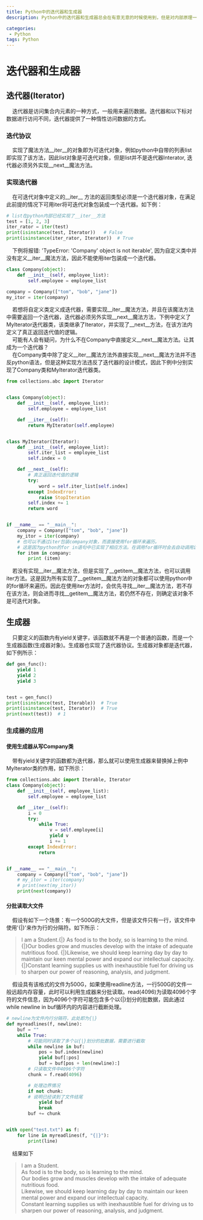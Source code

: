 ```yaml
---
title: Python中的迭代器和生成器
description: Python中的迭代器和生成器总会在有意无意的时候使用到，但是对内部原理一直理解的不是很透彻。总结了一下Python中迭代器和生成器的基本用法。

categories:
 - Python
tags: Python
---
```



# 迭代器和生成器
## 迭代器(Iterator)
&nbsp;&nbsp;&nbsp;&nbsp;迭代器是访问集合内元素的一种方式，一般用来遍历数据。迭代器和以下标对数据进行访问不同，迭代器提供了一种惰性访问数据的方式。

### 迭代协议
&nbsp;&nbsp;&nbsp;&nbsp;实现了魔法方法\_\_iter\_\_的对象即为可迭代对象，例如python中自带的列表list即实现了该方法，因此list对象是可迭代对象，但是list并不是迭代器Interator, 迭代器必须另外实现\_\_next__魔法方法。

### 实现迭代器
&nbsp;&nbsp;&nbsp;&nbsp;在可迭代对象中定义的\_\_iter\_\_ 方法的返回类型必须是一个迭代器对象，在满足此前提的情况下可用iter将可迭代对象包装成一个迭代器。如下例：

```python
# list在python内部已经实现了__iter__方法
test = [1, 2, 3]
iter_rator = iter(test)
print(isinstance(test, Iterator))   # False
print(isinstance(iter_rator, Iterator))  # True
```
&nbsp;&nbsp;&nbsp;&nbsp;下例将报错: 'TypeError: 'Company' object is not iterable',  因为自定义类中并没有定义\_\_iter__魔法方法，因此不能使用iter包装成一个迭代器。

```python
class Company(object):
    def __init__(self, employee_list):
        self.employee = employee_list

company = Company(["tom", "bob", "jane"])
my_itor = iter(company)

```
  &nbsp;&nbsp;&nbsp;&nbsp;若想将自定义类定义成迭代器，需要实现\_\_iter\_\_魔法方法，并且在该魔法方法中需要返回一个迭代器，迭代器必须另外实现\_\_next\_\_魔法方法，下例中定义了MyIterator迭代器类，该类继承了Iterator，并实现了\_\_next\_\_方法，在该方法内定义了真正返回迭代值的逻辑。<br>
  &nbsp;&nbsp;&nbsp;&nbsp;可能有人会有疑问，为什么不在Company中直接定义\_\_next\_\_魔法方法。让其成为一个迭代器？<br>
  &nbsp;&nbsp;&nbsp;&nbsp;在Company类中除了定义\_\_iter\_\_魔法方法外直接实现\_\_next\_\_魔法方法并不违反python语法，但是这种实现方法违反了迭代器的设计模式，因此下例中分别实现了Company类和MyIterator迭代器类。

```python
from collections.abc import Iterator


class Company(object):
    def __init__(self, employee_list):
        self.employee = employee_list

    def __iter__(self):
        return MyIterator(self.employee)


class MyIterator(Iterator):
    def __init__(self, employee_list):
        self.iter_list = employee_list
        self.index = 0

    def __next__(self):
        # 真正返回迭代值的逻辑
        try:
            word = self.iter_list[self.index]
        except IndexError:
            raise StopIteration
        self.index += 1
        return word


if __name__ == "__main__":
    company = Company(["tom", "bob", "jane"])
    my_itor = iter(company)
    # 也可以不通过iter包装company对象，而直接使用for循环来遍历。
    # 这是因为python的for in语句中已实现了相应方法。在调用for循环时会去自动调用iter方法
    for item in company:
        print (item)
```
  &nbsp;&nbsp;&nbsp;&nbsp;若没有实现\_\_iter\_\_魔法方法，但是实现了\_\_getitem\_\_魔法方法，也可以调用iter方法。这是因为所有实现了\_\_getitem\_\_魔法方法的对象都可以使用python中的for循环来遍历。因此在使用iter方法时，会优先寻找\_\_iter\_\_魔法方法，若不存在该方法，则会进而寻找\_\_getitem\_\_魔法方法，若仍然不存在，则确定该对象不是可迭代对象。
## 生成器
&nbsp;&nbsp;&nbsp;&nbsp;只要定义的函数内有yield关键字，该函数就不再是一个普通的函数，而是一个生成器函数(生成器对象)。生成器也实现了迭代器协议。生成器对象都是迭代器，如下例所示：

```python
def gen_func():
    yield 1
    yield 2
    yield 3


test = gen_func()
print(isinstance(test, Iterable))  # True
print(isinstance(test, Iterator))  # True
print(next(test))  # 1
```

### 生成器的应用
#### 使用生成器从写Company类
&nbsp;&nbsp;&nbsp;&nbsp;带有yield关键字的函数都为迭代器，那么就可以使用生成器来替换掉上例中MyIterator类的作用，如下所示：

```python
from collections.abc import Iterable, Iterator
class Company(object):
    def __init__(self, employee_list):
        self.employee = employee_list

    def __iter__(self):
        i = 0
        try:
            while True:
                v = self.employee[i]
                yield v
                i += 1
        except IndexError:
            return


if __name__ == "__main__":
    company = Company(["tom", "bob", "jane"])
    # my_itor = iter(company)
    # print(next(my_itor))
    print(next(company))

```
#### 分批读取大文件

&nbsp;&nbsp;&nbsp;&nbsp;假设有如下一个场景：有一个500G的大文件，但是该文件只有一行，该文件中使用'\{\|\}'来作为行的分隔符。如下所示：

> I am a Student.\{|\} As food is to the body, so is learning to the mind.{|}Our bodies grow and muscles develop with the intake of adequate nutritious food. \{|\}Likewise, we should keep learning day by day to maintain our keen mental power and expand our intellectual capacity.\{|\}Constant learning supplies us with inexhaustible fuel for driving us to sharpen our power of reasoning, analysis, and judgment.


&nbsp;&nbsp;&nbsp;&nbsp;假设具有该格式的文件为500G，如果使用readline方法，一行500G的文件一般远超内存容量，此时可以利用生成器来分批读取。read(4096)为读取4096个字符的文件信息，因为4096个字符可能包含多个以{|}划分的批数据，因此通过while newline in buf循环内的内容进行截断处理。

```python
# newline为文件内行分隔符，此处即为{|}
def myreadlines(f, newline):
    buf = ""
    while True:
        # 可能同时读取了多个以{|}划分的批数据，需要进行截取
        while newline in buf:
            pos = buf.index(newline)
            yield buf[:pos]
            buf = buf[pos + len(newline):]
        # 只读取文件中4096个字符
        chunk = f.read(4096)

        # 处理边界情况
        if not chunk:
        # 说明已经读到了文件结尾
            yield buf
            break
        buf += chunk


with open("test.txt") as f:
    for line in myreadlines(f, "{|}"):
        print(line)
```
&nbsp;&nbsp;&nbsp;&nbsp;结果如下
> I am a Student.<br>
 As food is to the body, so is learning to the mind.<br>
Our bodies grow and muscles develop with the intake of adequate nutritious food. <br>
Likewise, we should keep learning day by day to maintain our keen mental power and expand our intellectual capacity.<br>
Constant learning supplies us with inexhaustible fuel for driving us to sharpen our power of reasoning, analysis, and judgment.


